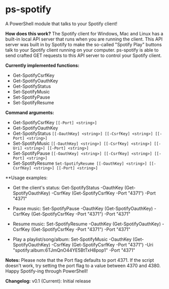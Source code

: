 ps-spotify
==========
A PowerShell module that talks to your Spotify client!

**How does this work?**
The Spotify client for Windows, Mac and Linux has a built-in local API server that runs when you are running the client.
This API server was built in by Spotify to make the so-called "Spotify Play" buttons talk to your Spotify client running on your computer.
ps-spotify is able to send crafted GET requests to this API server to control your Spotify client.

**Currently implemented functions:**
- Get-SpotifyCsrfKey
- Get-SpotifyOauthKey
- Get-SpotifyStatus
- Set-SpotifyMusic
- Set-SpotifyPause
- Set-SpotifyResume

**Command arguments:**
- Get-SpotifyCsrfKey `[[-Port] <string>]`
- Get-SpotifyOauthKey
- Get-SpotifyStatus `[[-OauthKey] <string>] [[-CsrfKey] <string>] [[-Port] <string>]`
- Set-SpotifyMusic `[[-OauthKey] <string>] [[-CsrfKey] <string>] [[-Uri] <string>] [[-Port] <string>]`
- Set-SpotifyPause `[[-OauthKey] <string>] [[-CsrfKey] <string>] [[-Port] <string>]`
- Set-SpotifyResume `Set-SpotifyResume [[-OauthKey] <string>] [[-CsrfKey] <string>] [[-Port] <string>]`

**Usage examples:
- Get the client's status:
  Get-SpotifyStatus -OauthKey (Get-SpotifyOauthKey) -CsrfKey (Get-SpotifyCsrfKey -Port "4371") -Port "4371"
  
- Pause music:
  Set-SpotifyPause -OauthKey (Get-SpotifyOauthKey) -CsrfKey (Get-SpotifyCsrfKey -Port "4371") -Port "4371"
  
- Resume music:
  Set-SpotifyResume -OauthKey (Get-SpotifyOauthKey) -CsrfKey (Get-SpotifyCsrfKey -Port "4371") -Port "4371"
  
- Play a playlist/song/album:
  Set-SpotifyMusic -OauthKey (Get-SpotifyOauthKey) -CsrfKey (Get-SpotifyCsrfKey -Port "4371") -Uri "spotify:album:6TJmQnO44YE5BtTxH8pop1" -Port "4371"

**Notes:**
Please note that the Port flag defaults to port 4371. If the script doesn't work, try setting the port flag to a value between 4370 and 4380.
Happy Spotify-ing through PowerShell!

**Changelog:**
v0.1 (Current): Initial release